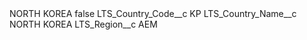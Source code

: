 <?xml version="1.0" encoding="UTF-8"?>
<CustomMetadata xmlns="http://soap.sforce.com/2006/04/metadata" xmlns:xsi="http://www.w3.org/2001/XMLSchema-instance" xmlns:xsd="http://www.w3.org/2001/XMLSchema">
    <label>NORTH KOREA</label>
    <protected>false</protected>
    <values>
        <field>LTS_Country_Code__c</field>
        <value xsi:type="xsd:string">KP</value>
    </values>
    <values>
        <field>LTS_Country_Name__c</field>
        <value xsi:type="xsd:string">NORTH KOREA</value>
    </values>
    <values>
        <field>LTS_Region__c</field>
        <value xsi:type="xsd:string">AEM</value>
    </values>
</CustomMetadata>

